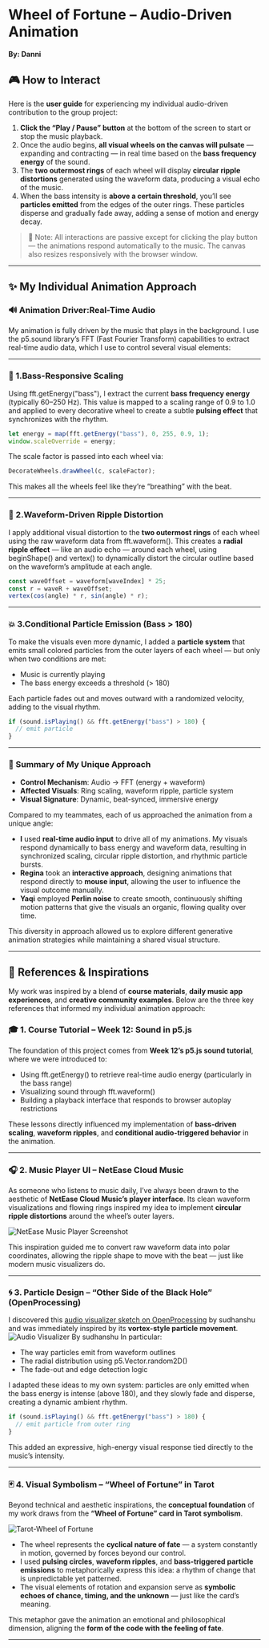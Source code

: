 # **Wheel of Fortune – Audio-Driven Animation**

**By: Danni**

## **🎮 How to Interact**

Here is the **user guide** for experiencing my individual audio-driven contribution to the group project:

1. **Click the “Play / Pause” button** at the bottom of the screen to start or stop the music playback.
2. Once the audio begins, **all visual wheels on the canvas will pulsate** — expanding and contracting — in real time based on the **bass frequency energy** of the sound.
3. The **two outermost rings** of each wheel will display **circular ripple distortions** generated using the waveform data, producing a visual echo of the music.
4. When the bass intensity is **above a certain threshold**, you’ll see **particles emitted** from the edges of the outer rings. These particles disperse and gradually fade away, adding a sense of motion and energy decay.

> 📝 Note: All interactions are passive except for clicking the play button — the animations respond automatically to the music. The canvas also resizes responsively with the browser window.
> 

---

## **✨ My Individual Animation Approach**

### **🔊 Animation Driver:Real-Time Audio**

My animation is fully driven by the music that plays in the background. I use the p5.sound library’s FFT (Fast Fourier Transform) capabilities to extract real-time audio data, which I use to control several visual elements:

---

### **🔁 1.Bass-Responsive Scaling**

Using fft.getEnergy("bass"), I extract the current **bass frequency energy** (typically 60–250 Hz). This value is mapped to a scaling range of 0.9 to 1.0 and applied to every decorative wheel to create a subtle **pulsing effect** that synchronizes with the rhythm.

```jsx
let energy = map(fft.getEnergy("bass"), 0, 255, 0.9, 1);
window.scaleOverride = energy;
```

The scale factor is passed into each wheel via:

```jsx
DecorateWheels.drawWheel(c, scaleFactor);
```

This makes all the wheels feel like they’re “breathing” with the beat.

---

### **🌊 2.Waveform-Driven Ripple Distortion**

I apply additional visual distortion to the **two outermost rings** of each wheel using the raw waveform data from fft.waveform(). This creates a **radial ripple effect** — like an audio echo — around each wheel, using beginShape() and vertex() to dynamically distort the circular outline based on the waveform’s amplitude at each angle.

```jsx
const waveOffset = waveform[waveIndex] * 25;
const r = waveR + waveOffset;
vertex(cos(angle) * r, sin(angle) * r);
```

---

### **💥 3.Conditional Particle Emission (Bass > 180)**

To make the visuals even more dynamic, I added a **particle system** that emits small colored particles from the outer layers of each wheel — but only when two conditions are met:

- Music is currently playing
- The bass energy exceeds a threshold (> 180)

Each particle fades out and moves outward with a randomized velocity, adding to the visual rhythm.

```jsx
if (sound.isPlaying() && fft.getEnergy("bass") > 180) {
  // emit particle
}
```

---

### **🎨 Summary of My Unique Approach**

- **Control Mechanism**: Audio → FFT (energy + waveform)
- **Affected Visuals**: Ring scaling, waveform ripple, particle system
- **Visual Signature**: Dynamic, beat-synced, immersive energy

Compared to my teammates, each of us approached the animation from a unique angle:

- **I** used **real-time audio input** to drive all of my animations. My visuals respond dynamically to bass energy and waveform data, resulting in synchronized scaling, circular ripple distortion, and rhythmic particle bursts.
- **Regina** took an **interactive approach**, designing animations that respond directly to **mouse input**, allowing the user to influence the visual outcome manually.
- **Yaqi** employed **Perlin noise** to create smooth, continuously shifting motion patterns that give the visuals an organic, flowing quality over time.

This diversity in approach allowed us to explore different generative animation strategies while maintaining a shared visual structure.

---

## **🧠 References & Inspirations**

My work was inspired by a blend of **course materials**, **daily music app experiences**, and **creative community examples**. Below are the three key references that informed my individual animation approach:

### **🎓 1. Course Tutorial – Week 12: Sound in p5.js**

The foundation of this project comes from **Week 12’s p5.js sound tutorial**, where we were introduced to:

- Using fft.getEnergy() to retrieve real-time audio energy (particularly in the bass range)
- Visualizing sound through fft.waveform()
- Building a playback interface that responds to browser autoplay restrictions

These lessons directly influenced my implementation of **bass-driven scaling**, **waveform ripples**, and **conditional audio-triggered behavior** in the animation.

---

### **🎧 2. Music Player UI – NetEase Cloud Music**

As someone who listens to music daily, I’ve always been drawn to the aesthetic of **NetEase Cloud Music’s player interface**. Its clean waveform visualizations and flowing rings inspired my idea to implement **circular ripple distortions** around the wheel’s outer layers.

![NetEase Music Player Screenshot](./readmeImages/Netease_waveform_example.png)

This inspiration guided me to convert raw waveform data into polar coordinates, allowing the ripple shape to move with the beat — just like modern music visualizers do.

---

### **🌀 3. Particle Design – “Other Side of the Black Hole” (OpenProcessing)**

I discovered this [audio visualizer sketch on OpenProcessing](https://openprocessing.org/sketch/1614870) by sudhanshu and was immediately inspired by its **vortex-style particle movement**.
![Audio Visualizer By sudhanshu](./readmeImages/audio%20visualizer_openprocessing.png)
In particular:

- The way particles emit from waveform outlines
- The radial distribution using p5.Vector.random2D()
- The fade-out and edge detection logic

I adapted these ideas to my own system: particles are only emitted when the bass energy is intense (above 180), and they slowly fade and disperse, creating a dynamic ambient rhythm.

```jsx
if (sound.isPlaying() && fft.getEnergy("bass") > 180) {
  // emit particle from outer ring
}
```

This added an expressive, high-energy visual response tied directly to the music’s intensity.

---

### **🃏 4. Visual Symbolism – “Wheel of Fortune” in Tarot**

Beyond technical and aesthetic inspirations, the **conceptual foundation** of my work draws from the **“Wheel of Fortune” card in Tarot symbolism**.

![Tarot-Wheel of Fortune](./readmeImages/RWS_Tarot_10_Wheel_of_Fortune.jpg)

- The wheel represents the **cyclical nature of fate** — a system constantly in motion, governed by forces beyond our control.
- I used **pulsing circles**, **waveform ripples**, and **bass-triggered particle emissions** to metaphorically express this idea: a rhythm of change that is unpredictable yet patterned.
- The visual elements of rotation and expansion serve as **symbolic echoes of chance, timing, and the unknown** — just like the card’s meaning.

This metaphor gave the animation an emotional and philosophical dimension, aligning the **form of the code with the feeling of fate**.

---

